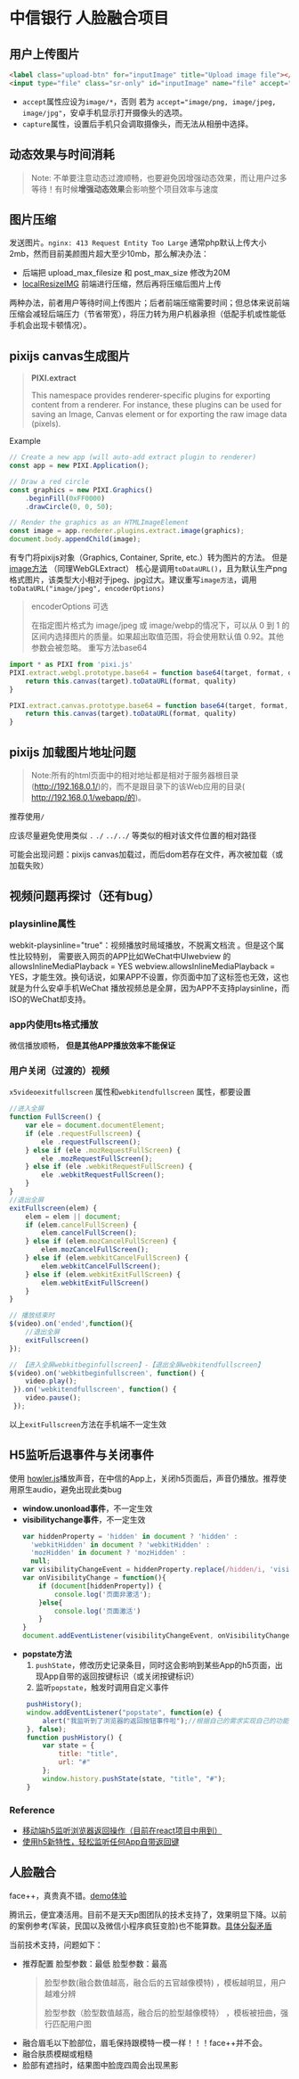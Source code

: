 # 中信银行 人脸融合项目

## 用户上传图片

```html
<label class="upload-btn" for="inputImage" title="Upload image file"></label>
<input type="file" class="sr-only" id="inputImage" name="file" accept="image/png, image/jpeg, image/jpg">
```

- `accept`属性应设为`image/*`，否则 若为 `accept="image/png, image/jpeg, image/jpg"`，安卓手机显示打开摄像头的选项。
- `capture`属性，设置后手机只会调取摄像头，而无法从相册中选择。

## 动态效果与时间消耗
> Note: 不单要注意动态过渡顺畅，也要避免因增强动态效果，而让用户过多等待！有时候**增强动态效果**会影响整个项目效率与速度


## 图片压缩
 发送图片。`nginx: 413 Request Entity Too Large`
通常php默认上传大小2mb，然而目前美颜图片超大至少10mb，那么解决办法：
- 后端把 upload_max_filesize 和 post_max_size 修改为20M
- [localResizeIMG](https://github.com/think2011/localResizeIMG) 前端进行压缩，然后再将压缩后图片上传

两种办法，前者用户等待时间上传图片；后者前端压缩需要时间；但总体来说前端压缩会减轻后端压力（节省带宽），将压力转为用户机器承担（低配手机或性能低手机会出现卡顿情况）。

## pixijs canvas生成图片
> **PIXI.extract**
>
> This namespace provides renderer-specific plugins for exporting content from a renderer. For instance, these plugins can be used for saving an Image, Canvas element or for exporting the raw image data (pixels).
>

Example
```javascript
// Create a new app (will auto-add extract plugin to renderer)
const app = new PIXI.Application();

// Draw a red circle
const graphics = new PIXI.Graphics()
    .beginFill(0xFF0000)
    .drawCircle(0, 0, 50);

// Render the graphics as an HTMLImageElement
const image = app.renderer.plugins.extract.image(graphics);
document.body.appendChild(image);
```
有专门将pixijs对象（Graphics, Container, Sprite, etc.）转为图片的方法。
但是[image方法](http://pixijs.download/release/docs/PIXI.extract.CanvasExtract.html#image) （同理WebGLExtract） 核心是调用`toDataURL()`，且为默认生产png格式图片，该类型大小相对于jpeg、jpg过大。建议重写`image方法`，调用`toDataURL("image/jpeg", encoderOptions)` 
>encoderOptions 可选
>
>在指定图片格式为 image/jpeg 或 image/webp的情况下，可以从 0 到 1 的区间内选择图片的质量。如果超出取值范围，将会使用默认值 0.92。其他参数会被忽略。
重写方法base64
```javascript
import * as PIXI from 'pixi.js'
PIXI.extract.webgl.prototype.base64 = function base64(target, format, quality) {
    return this.canvas(target).toDataURL(format, quality)
}

PIXI.extract.canvas.prototype.base64 = function base64(target, format, quality) {
    return this.canvas(target).toDataURL(format, quality)
}
```
## pixijs 加载图片地址问题
> Note:所有的html页面中的相对地址都是相对于服务器根目录(http://192.168.0.1/)的，而不是跟目录下的该Web应用的目录( http://192.168.0.1/webapp/的)。

推荐使用`/`

应该尽量避免使用类似 `.` `./` `../../` 等类似的相对该文件位置的相对路径

可能会出现问题：pixijs canvas加载过，而后dom若存在文件，再次被加载（或加载失败）

## 视频问题再探讨（还有bug）
### playsinline属性
webkit-playsinline="true"：视频播放时局域播放，不脱离文档流 。但是这个属性比较特别， 需要嵌入网页的APP比如WeChat中UIwebview 的allowsInlineMediaPlayback = YES webview.allowsInlineMediaPlayback = YES，才能生效。换句话说，如果APP不设置，你页面中加了这标签也无效，这也就是为什么安卓手机WeChat 播放视频总是全屏，因为APP不支持playsinline，而ISO的WeChat却支持。

### app内使用ts格式播放
微信播放顺畅，
**但是其他APP播放效率不能保证**

### 用户关闭（过渡的）视频
`x5videoexitfullscreen` 属性和`webkitendfullscreen` 属性，都要设置
```javascript
//进入全屏
function FullScreen() {
    var ele = document.documentElement;
    if (ele .requestFullscreen) {
        ele .requestFullscreen();
    } else if (ele .mozRequestFullScreen) {
        ele .mozRequestFullScreen();
    } else if (ele .webkitRequestFullScreen) {
        ele .webkitRequestFullScreen();
    }
}
//退出全屏
exitFullscreen(elem) {
    elem = elem || document;
    if (elem.cancelFullScreen) {
        elem.cancelFullScreen();
    } else if (elem.mozCancelFullScreen) {
        elem.mozCancelFullScreen();
    } else if (elem.webkitCancelFullScreen) {
        elem.webkitCancelFullScreen();
    } else if (elem.webkitExitFullScreen) {
        elem.webkitExitFullScreen()
    }
}

// 播放结束时
$(video).on('ended',function(){
    //退出全屏
    exitFullscreen()
});

// 【进入全屏webkitbeginfullscreen】-【退出全屏webkitendfullscreen】
$(video).on('webkitbeginfullscreen', function() {
    video.play();
 }).on('webkitendfullscreen', function() {
    video.pause();
 });
```
以上`exitFullscreen`方法在手机端不一定生效

## H5监听后退事件与关闭事件
使用 [howler.js](https://howlerjs.com/)播放声音，在中信的App上，关闭h5页面后，声音仍播放。推荐使用原生audio，避免出现此类bug

- **window.unonload事件**，不一定生效
- **visibilitychange事件**，不一定生效
  ```javascript
  var hiddenProperty = 'hidden' in document ? 'hidden' :    
    'webkitHidden' in document ? 'webkitHidden' :    
    'mozHidden' in document ? 'mozHidden' :    
    null;
  var visibilityChangeEvent = hiddenProperty.replace(/hidden/i, 'visibilitychange');
  var onVisibilityChange = function(){
      if (document[hiddenProperty]) {    
          console.log('页面非激活');
      }else{
          console.log('页面激活')
      }
  }
  document.addEventListener(visibilityChangeEvent, onVisibilityChange); 
  ```
- **popstate方法**
  1. `pushState`，修改历史记录条目，同时这会影响到某些App的h5页面，出现App自带的返回按键标识（或关闭按键标识）
  2. 监听`popstate`，触发时调用自定义事件
  ```javascript
   pushHistory(); 
   window.addEventListener("popstate", function(e) { 
       alert("我监听到了浏览器的返回按钮事件啦");//根据自己的需求实现自己的功能 
   }, false); 
   function pushHistory() { 
       var state = { 
           title: "title", 
           url: "#"
       }; 
       window.history.pushState(state, "title", "#"); 
   }
  ```
### Reference
- [移动端h5监听浏览器返回操作（目前在react项目中用到）](https://blog.csdn.net/sinat_17775997/article/details/81699492)
- [使用h5新特性，轻松监听任何App自带返回键](https://segmentfault.com/a/1190000013700474)


## 人脸融合
face++，真贵真不错。[demo体验](https://www.faceplusplus.com.cn/face-merging/#demo)

腾讯云，便宜凑活用。目前不是天天p图团队的技术支持了，效果明显下降。以前的案例参考(军装，民国以及微信小程序疯狂变脸)也不能算数。[具体分裂矛盾](https://www.huxiu.com/article/279376.html?h_s=h2)

当前技术支持，问题如下：
- 推荐配置 脸型参数：最低 脸型参数：最高
  > 脸型参数(融合数值越高，融合后的五官越像模特) ，模板越明显，用户越难分辨
  >
  > 脸型参数（脸型数值越高，融合后的脸型越像模特） ，模板被扭曲，强行匹配用户图
- 融合眉毛以下脸部位，眉毛保持跟模特一模一样！！！face++并不会。
- 融合肤质模糊或粗糙
- 脸部有遮挡时，结果图中脸庞四周会出现黑影

